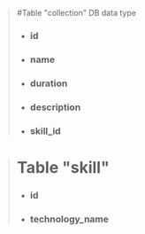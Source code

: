 >#Table "collection" DB data type
> - ### id
> - ### name
> - ### duration
> - ### description
> - ### skill_id

> # Table "skill"
> - ### id
> - ### technology_name